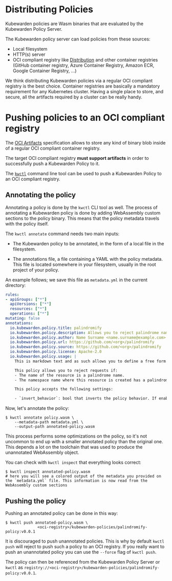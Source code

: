 # Distributing Policies

Kubewarden policies are Wasm binaries that are evaluated by the
Kubewarden Policy Server.

The Kubewarden policy server can load policies from these
sources:

  * Local filesystem
  * HTTP(s) server
  * OCI compliant registry like [Distribution](https://github.com/distribution/distribution)
    and other container registries (GitHub container registry, Azure Container
    Registry, Amazon ECR, Google Container Registry, ...)

We think distributing Kubewarden policies via a regular OCI compliant
registry is the best choice. Container registries are basically a
mandatory requirement for any Kubernetes cluster. Having a single
place to store, and secure, all the artifacts required by a cluster
can be really handy.

# Pushing policies to an OCI compliant registry

The [OCI Artifacts](https://github.com/opencontainers/artifacts)
specification allows to store any kind of binary blob inside of a
regular OCI compliant container registry.

The target OCI compliant registry **must support artifacts** in order
to successfully push a Kubewarden Policy to it.

The [`kwctl`](https://github.com/kubewarden/kwctl) command line tool
can be used to push a Kubewarden Policy to an OCI compliant registry.

## Annotating the policy

Annotating a policy is done by the `kwctl` CLI tool as well. The
process of annotating a Kubewarden policy is done by adding
WebAssembly custom sections to the policy binary. This means that the
policy metadata travels with the policy itself.

The `kwctl annotate` command needs two main inputs:

* The Kubewarden policy to be annotated, in the form of a local file
  in the filesystem.

* The annotations file, a file containing a YAML with the policy
  metadata. This file is located somewhere in your filesystem, usually
  in the root project of your policy.

An example follows; we save this file as `metadata.yml` in the current
directory:

```yaml
rules:
- apiGroups: ["*"]
  apiVersions: ["*"]
  resources: ["*"]
  operations: ["*"]
mutating: false
annotations:
  io.kubewarden.policy.title: palindromify
  io.kubewarden.policy.description: Allows you to reject palindrome names in resources and namespace names, or to only accept palindrome names
  io.kubewarden.policy.author: Name Surname <name.surname@example.com>
  io.kubewarden.policy.url: https://github.com/<org>/palindromify
  io.kubewarden.policy.source: https://github.com/<org>/palindromify
  io.kubewarden.policy.license: Apache-2.0
  io.kubewarden.policy.usage: |
    This is markdown text and as such allows you to define a free form usage text.

    This policy allows you to reject requests if:
    - The name of the resource is a palindrome name.
    - The namespace name where this resource is created has a palindrome name.

    This policy accepts the following settings:

    - `invert_behavior`: bool that inverts the policy behavior. If enabled, only palindrome names will be accepted.
```

Now, let's annotate the policy:

```shell
$ kwctl annotate policy.wasm \
    --metadata-path metadata.yml \
    --output-path annotated-policy.wasm
```

This process performs some optimizations on the policy, so it's not
uncommon to end up with a smaller annotated policy than the original
one. This depends a lot on the toolchain that was used to produce the
unannotated WebAssembly object.

You can check with `kwctl inspect` that everything looks correct:

```shell
$ kwctl inspect annotated-policy.wasm
# here you will see a colored output of the metadata you provided on the `metadata.yml` file. This information is now read from the WebAssembly custom sections
```

## Pushing the policy

Pushing an annotated policy can be done in this way:

```shell
$ kwctl push annotated-policy.wasm \
              <oci-registry>/kubewarden-policies/palindromify-policy:v0.0.1
```

It is discouraged to push unannotated policies. This is why by default
`kwctl push` will reject to push such a policy to an OCI registry. If
you really want to push an unannotated policy you can use the
`--force` flag of `kwctl push`.

The policy can then be referenced from the Kubewarden Policy Server or
`kwctl` as
`registry://<oci-registry>/kubewarden-policies/palindromify-policy:v0.0.1`.
